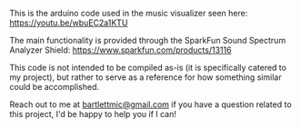 This is the arduino code used in the music visualizer seen here: https://youtu.be/wbuEC2a1KTU

The main functionality is provided through the SparkFun Sound Spectrum Analyzer Shield: https://www.sparkfun.com/products/13116

This code is not intended to be compiled as-is (it is specifically catered to my project), but rather to serve as a reference for how something similar could be accomplished.

Reach out to me at bartlettmic@gmail.com if you have a question related to this project, I'd be happy to help you if I can!

